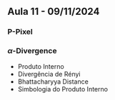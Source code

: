 ## Aula 11 - 09/11/2024

### P-Pixel

### $\alpha$-Divergence
- Produto Interno
- Divergência de Rényi
- Bhattacharyya Distance
- Simbologia do Produto Interno